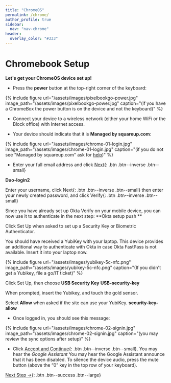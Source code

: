 ```yaml
---
title: "ChromeOS"
permalink: /chrome/
author_profile: true
sidebar:
  nav: "nav-chrome"
header:
  overlay_color: "#333"
---
```

# Chromebook Setup

__Let's get your ChromeOS device set up!__

* Press the __power__ button at the top-right corner of the keyboard: 

{% include figure url="/assets/images/pixelbookgo-power.jpg" image_path="/assets/images/pixelbookgo-power.jpg" caption="(if you have a ChromeBox the power button is on the device and not the keyboard)" %}

* Connect your device to a wireless network (either your home WiFi or the Block office) with Internet access.

* Your device should indicate that it is __Managed by squareup.com__:

{% include figure url="/assets/images/chrome-01-login.jpg" image_path="/assets/images/chrome-01-login.jpg" caption="(if you do not see &quot;Managed by squareup.com&quot; ask for [help](/help))" %}

* Enter your full email address and click [Next](#duo){: .btn .btn--inverse .btn--small}

**Duo-login2**

Enter your username, click Next{: .btn .btn--inverse .btn--small} then enter your newly created password, and click Verify{: .btn .btn--inverse .btn--small}

Since you have already set up Okta Verify on your mobile device, you can now use it to authenticate in the next step: **Okta setup push **

Click Set Up when asked to set up a Security Key or Biometric Authenticator. 

You should have received a YubiKey with your laptop. This device provides an additional way to authenticate with Okta in case Okta FastPass is not available. Insert it into your laptop now. 

{% include figure url="/assets/images/yubikey-5c-nfc.png" image_path="/assets/images/yubikey-5c-nfc.png" caption="(If you didn't get a Yubikey, file a go/IT ticket)" %}

Click Set Up, then choose __USB Security Key__
**USB-security-key**

When prompted, insert the Yubikey, and touch the gold sensor. 

Select __Allow__ when asked if the site can use your YubiKey.
**security-key-allow**


* Once logged in, you should see this message:

{% include figure url="/assets/images/chrome-02-signin.jpg" image_path="/assets/images/chrome-02-signin.jpg" caption="(you may review the sync options after setup)" %}

* Click [Accept and Continue](#ready){: .btn .btn--inverse .btn--small}. You may hear the _Google Assistant_ You may hear the Google Assistant announce that it has been disabled. To silence the device audio, press the mute button (above the “0” key in the top row of your keyboard). 

[Next Step &rarr;](/chrome-browser/){: .btn .btn--success .btn--large}
